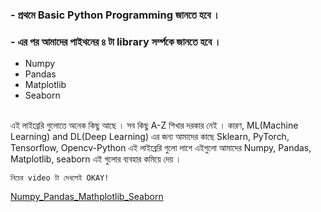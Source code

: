 
### - প্রথমে Basic Python Programming জানতে হবে ।

### - এর পর আমাদের পাইথনের ৪ টা  library সর্ম্পকে জানতে হবে ।  

- Numpy
- Pandas
- Matplotlib
- Seaborn
  
<br> 
এই লাইব্রেরি গুলোতে অনেক কিছু আছে । সব কিছু A-Z শিখার দরকার নেই । কারণ, ML(Machine Learning) and DL(Deep Learning) এর জন্য
আমাদের কাছে Sklearn, PyTorch, Tensorflow, Opencv-Python  এই লাইব্রেরি গুলো লাগে  এইগুলো আমাদের Numpy, Pandas, Matplotlib,
seaborn এই গুলোর ব্যবহার কমিয়ে দেয় । 
<br> 

`নিচের video টা দেখলেই OKAY!`

[Numpy_Pandas_Mathplotlib_Seaborn](https://www.youtube.com/watch?v=GPVsHOlRBBI&ab_channel=freeCodeCamp.org)
